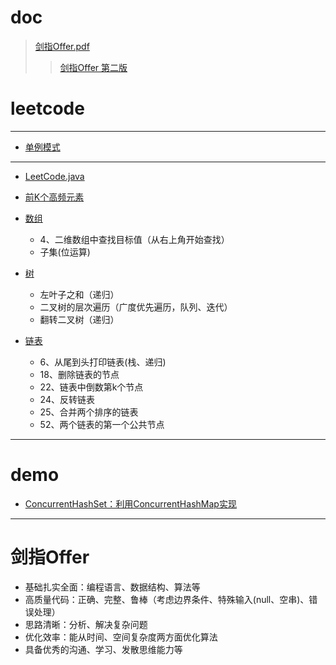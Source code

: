 # doc
> [剑指Offer.pdf](https://github.com/Panl99/demo/tree/master/demo-client/src/main/resources/static/doc/剑指Offer.pdf)
>> [剑指Offer 第二版](https://www.cnblogs.com/52yu/p/13352567.html)

# leetcode
------
- [单例模式](https://github.com/Panl99/demo/tree/master/demo-client/src/main/java/com/outman/democlient/leetcode/Singleton.java)

------
- [LeetCode.java](https://github.com/Panl99/demo/tree/master/demo-client/src/main/java/com/outman/democlient/leetcode/LeetCode.java)
- [前K个高频元素](https://github.com/Panl99/demo/tree/master/demo-client/src/main/java/com/outman/democlient/leetcode/TopkFrequentElements.java)

- [数组](https://github.com/Panl99/demo/tree/master/demo-client/src/main/java/com/outman/democlient/leetcode/ArrayDemo.java)
    - 4、二维数组中查找目标值（从右上角开始查找）
    - 子集(位运算)
- [树](https://github.com/Panl99/demo/tree/master/demo-client/src/main/java/com/outman/democlient/leetcode/TreeDemo.java)
    - 左叶子之和（递归）
    - 二叉树的层次遍历（广度优先遍历，队列、迭代）
    - 翻转二叉树（递归）
- [链表](https://github.com/Panl99/demo/tree/master/demo-client/src/main/java/com/outman/democlient/leetcode/ListDemo.java)
    - 6、从尾到头打印链表(栈、递归)
    - 18、删除链表的节点
    - 22、链表中倒数第k个节点
    - 24、反转链表
    - 25、合并两个排序的链表
    - 52、两个链表的第一个公共节点

------
# demo
- [ConcurrentHashSet：利用ConcurrentHashMap实现](https://github.com/Panl99/demo/tree/master/demo-client/src/main/java/com/outman/democlient/util/ConcurrentHashSet.java)
   
------
# 剑指Offer
- 基础扎实全面：编程语言、数据结构、算法等
- 高质量代码：正确、完整、鲁棒（考虑边界条件、特殊输入(null、空串)、错误处理）
- 思路清晰：分析、解决复杂问题
- 优化效率：能从时间、空间复杂度两方面优化算法
- 具备优秀的沟通、学习、发散思维能力等



